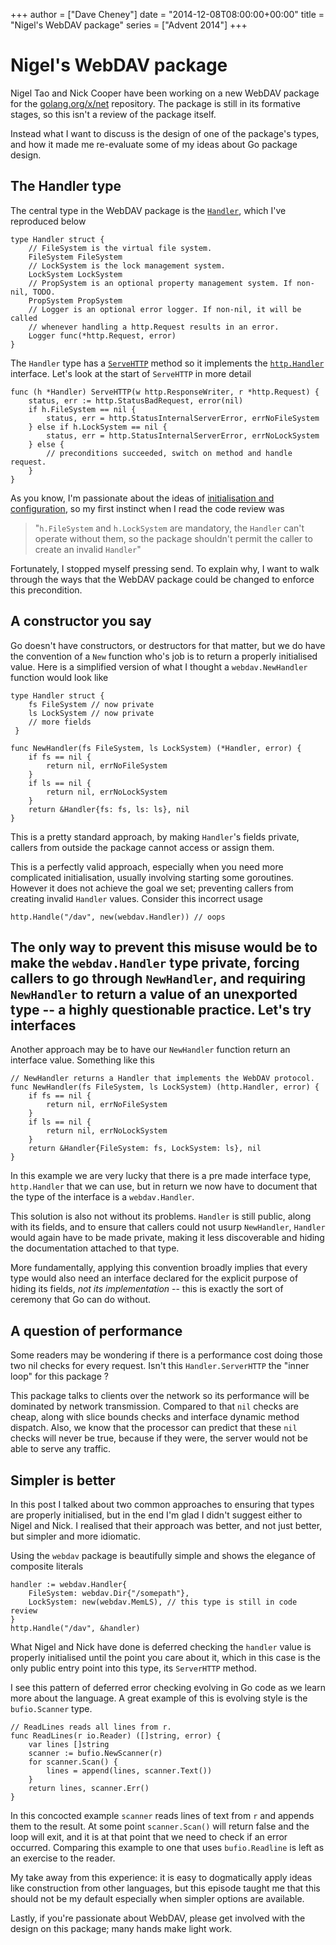 +++
author = ["Dave Cheney"]
date = "2014-12-08T08:00:00+00:00"
title = "Nigel's WebDAV package"
series = ["Advent 2014"]
+++

Nigel's WebDAV package
======================

Nigel Tao and Nick Cooper have been working on a new WebDAV package for the [golang.org/x/net](http://godoc.org/golang.org/x/net) repository. The package is still in its formative stages, so this isn't a review of the package itself. 

Instead what I want to discuss is the design of one of the package's types, and how it made me re-evaluate some of my ideas about Go package design.

The Handler type
----------------

The central type in the WebDAV package is the [`Handler`](http://godoc.org/golang.org/x/net/webdav#Handler), which I've reproduced below

	type Handler struct {
		// FileSystem is the virtual file system.
		FileSystem FileSystem
		// LockSystem is the lock management system.
		LockSystem LockSystem
		// PropSystem is an optional property management system. If non-nil, TODO.
		PropSystem PropSystem
		// Logger is an optional error logger. If non-nil, it will be called
		// whenever handling a http.Request results in an error.
		Logger func(*http.Request, error)
	}

The `Handler` type has a [`ServeHTTP`](http://godoc.org/golang.org/x/net/webdav#Handler.ServeHTTP) method so it implements the [`http.Handler`](http://godoc.org/net/http#Handler) interface. Let's look at the start of `ServeHTTP` in more detail 

	func (h *Handler) ServeHTTP(w http.ResponseWriter, r *http.Request) {
		status, err := http.StatusBadRequest, error(nil)
		if h.FileSystem == nil {
			status, err = http.StatusInternalServerError, errNoFileSystem
		} else if h.LockSystem == nil {
			status, err = http.StatusInternalServerError, errNoLockSystem
		} else {
			// preconditions succeeded, switch on method and handle request.
		}               
	}

As you know, I'm passionate about the ideas of [initialisation and configuration](http://dave.cheney.net/2014/10/17/functional-options-for-friendly-apis), so my first instinct when I read the code review was 

>"`h.FileSystem` and `h.LockSystem` are mandatory, the `Handler` can't operate without them, so the package shouldn't permit the caller to create an invalid `Handler`"

Fortunately, I stopped myself pressing send. To explain why, I want to walk through the ways that the WebDAV package could be changed to enforce this precondition.

A constructor you say
---------------------

Go doesn't have constructors, or destructors for that matter, but we do have the convention of a `New` function who's job is to return a properly initialised value. Here is a simplified version of what I thought a `webdav.NewHandler` function would look like

	type Handler struct {
		fs FileSystem // now private
		ls LockSystem // now private
		// more fields
     }

	func NewHandler(fs FileSystem, ls LockSystem) (*Handler, error) {
		if fs == nil {
			return nil, errNoFileSystem
		}
		if ls == nil {
			return nil, errNoLockSystem
		}
		return &Handler{fs: fs, ls: ls}, nil
    }

This is a pretty standard approach, by making `Handler`'s fields private, callers from outside the package cannot access or assign them. 

This is a perfectly valid approach, especially when you need more complicated initialisation, usually involving starting some goroutines. However it does not achieve the goal we set; preventing callers from creating invalid `Handler` values. Consider this incorrect usage

    http.Handle("/dav", new(webdav.Handler)) // oops

The only way to prevent this misuse would be to make the `webdav.Handler` type private, forcing callers to go through `NewHandler`, and requiring `NewHandler` to return a value of an unexported type -- a highly questionable practice.
Let's try interfaces
--------------------

Another approach may be to have our `NewHandler` function return an interface value. Something like this

	// NewHandler returns a Handler that implements the WebDAV protocol.
	func NewHandler(fs FileSystem, ls LockSystem) (http.Handler, error) {
        if fs == nil {
			return nil, errNoFileSystem
	    }
	    if ls == nil {
			return nil, errNoLockSystem
	    }
	    return &Handler{FileSystem: fs, LockSystem: ls}, nil
	}

In this example we are very lucky that there is a pre made interface type, `http.Handler` that we can use, but in return we now have to document that the type of the interface is a `webdav.Handler`.

This solution is also not without its problems. `Handler` is still public, along with its fields, and to ensure that callers could not usurp `NewHandler`, `Handler` would again have to be made private, making it less discoverable and hiding the documentation attached to that type.

More fundamentally, applying this convention broadly implies that every type would also need an interface declared for the explicit purpose of hiding its fields, _not its implementation_ -- this is exactly the sort of ceremony that Go can do without.

A question of performance
-------------------------

Some readers may be wondering if there is a performance cost doing those two nil checks for every request. Isn't this `Handler.ServerHTTP` the "inner loop" for this package ?

This package talks to clients over the network so its performance will be dominated by network transmission. Compared to that `nil` checks are cheap, along with slice bounds checks and interface dynamic method dispatch. Also, we know that the processor can predict that these `nil` checks will never be true, because if they were, the server would not be able to serve any traffic.

Simpler is better
-----------------

In this post I talked about two common approaches to ensuring that types are properly initialised, but in the end I'm glad I didn't suggest either to Nigel and Nick. I realised that their approach was better, and not just better, but simpler and more idiomatic.

Using the `webdav` package is beautifully simple and shows the elegance of composite literals

    handler := webdav.Handler{
        FileSystem: webdav.Dir{"/somepath"},
        LockSystem: new(webdav.MemLS), // this type is still in code review
    }
    http.Handle("/dav", &handler)

What Nigel and Nick have done is deferred checking the `handler` value is properly initialised until the point you care about it, which in this case is the only public entry point into this type, its `ServerHTTP` method.

I see this pattern of deferred error checking evolving in Go code as we learn more about the language. A great example of this is evolving style is the `bufio.Scanner` type.

	// ReadLines reads all lines from r.
	func ReadLines(r io.Reader) ([]string, error) {
		var lines []string
		scanner := bufio.NewScanner(r)
		for scanner.Scan() {
			lines = append(lines, scanner.Text())
		}
		return lines, scanner.Err()
	}

In this concocted example `scanner` reads lines of text from `r` and appends them to the result. At some point `scanner.Scan()` will return false and the loop will exit, and it is at that point that we need to check if an error occurred. Comparing this example to one that uses `bufio.Readline` is left as an exercise to the reader. 

My take away from this experience: it is easy to dogmatically apply ideas like construction from other languages, but this episode taught me that this should not be my default especially when simpler options are available.

Lastly, if you're passionate about WebDAV, please get involved with the design on this package; many hands make light work.
